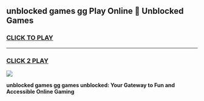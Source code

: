 
## unblocked games gg Play Online 👋 Unblocked Games
<h3>
<a href="https://premium.freeplayer.one?title=unblocked_games_gg&ref=19F">CLICK TO PLAY</a></h3>
<hr>

<h3>
<a href="https://premium.freeplayer.one?title=unblocked_games_gg&ref=19F">CLICK 2 PLAY</a>
  
</h3>

<a href="https://premium.freeplayer.one?title=unblocked_games_gg&ref=19F"><img src="https://clearcache.store/games.png"></a>


**unblocked games gg games unblocked: Your Gateway to Fun and Accessible Online Gaming**
